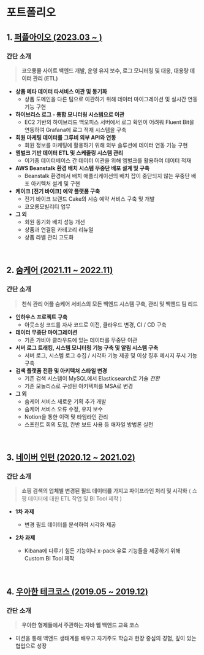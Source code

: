 # 포트폴리오

## 1. [퍼플아이오 (2023.03 ~ )](https://github.com/backlo/portfolio/tree/master/purple-io)

### 간단 소개

> **코오롱몰 사이트 백엔드 개발, 운영 유지 보수, 로그 모니터링 및 대응, 대용량 데이터 관리 (ETL)**

* **상품 메타 데이터 타서비스 이관 및 동기화**
    * 상품 도메인을 다른 팀으로 이관하기 위해 데이터 마이그레이션 및 실시간 연동 기능 구현
* **하이브리스 로그 - 통합 모니터링 시스템으로 이관**
    * EC2 기반의 하이브리드 백오피스 서버에서 로그 확인이 어려워 Fluent Bit을 연동하여 Grafana에 로그 적재 시스템을 구축
* **회원 마케팅 데이터를 그루비 외부 API와 연동**
    * 회원 정보를 마케팅에 활용하기 위해 외부 솔루션에 데이터 연동 기능 구현
* **엠벌크 기반 데이터 ETL 및 스케줄링 시스템 관리**
    * 이기종 데이터베이스 간 데이터 이관을 위해 엠벌크를 활용하여 데이터 적재
* **AWS Beanstalk 환경 배치 시스템 무중단 배포 설계 및 구축**
    * Beanstalk 환경에서 배치 애플리케이션의 배치 잡이 중단되지 않는 무중단 배포 아키텍처 설계 및 구현
* **케이크 [전기 바이크] 예약 플랫폼 구축**
    * 전기 바이크 브랜드 Cake의 시승 예약 서비스 구축 및 개발
    * 코오롱모빌리티 업무
* **그 외**
    * 회원 동기화 배치 성능 개선
    * 상품과 연결된 카테고리 리뉴얼
    * 상품 라벨 관리 고도화

<br/>

## 2. [숨케어 (2021.11 ~ 2022.11)](https://github.com/backlo/portfolio/tree/master/soomcare)

### 간단 소개

> **천식 관리 어플 숨케어 서비스의 모든 백앤드 시스템 구축, 관리 및 백앤드 팀 리드**

* **인하우스 프로젝트 구축**
  * 아웃소싱 코드를 자사 코드로 이전, 클라우드 변경, CI / CD 구축
* **데이터 무중단 마이그레이션**
  * 기존 가비아 클라우드에 있는 데이터를 무중단 이관
* **서버 로그 트래킹, 시스템 모니터링 기능 구축 및 알림 시스템 구축** 
  * 서버 로그, 시스템 로그 수집 / 시각화 기능 제공 및 이상 징후 메시지  푸시 기능 구축
* **검색 플랫폼 전환 및 아키텍처 스타일 변경**
  * 기존 검색 시스템이 MySQL에서 Elasticsearch로 기술 *전환*
  * 기존 모놀리스로 구성된 아키텍처를 MSA로 변경
* **그 외**
  * 숨케어 서비스 새로운 기획 추가 개발
  * 숨케어 서비스 오류 수정, 유지 보수
  * Notion을 통한 이력 및 타임라인 관리
  * 스프린트 회의 도입, 칸반 보드 사용 등 애자일 방법론 실천

<br/>

## 3. [네이버 인턴 (2020.12 ~ 2021.02)](https://github.com/backlo/portfolio/tree/master/naver-intern)

### 간단 소개

> **쇼핑 검색의 업체별 변경된 필드 데이터를 가지고 파이프라인 처리 및 시각화** ( 쇼핑 데이터에 대한 ETL 작업 및 BI Tool 제작 )

- **1차 과제**
  - 변경 필드 데이터를 분석하여 시각화 제공

- **2차 과제**
  - Kibana에 다루기 힘든 기능이나 x-pack 유료 기능들을 제공하기 위해 Custom BI Tool 제작


<br/>

## 4. [우아한 테크코스 (2019.05 ~ 2019.12)](https://github.com/backlo/portfolio/tree/master/woowahan-techcourse)

### 간단 소개

> **우아한 형제들에서 주관하는 자바 웹 백앤드 교육 코스** 

* 미션을 통해 백앤드 생태계를 배우고 자기주도 학습과 현장 중심의 경험, 깊이 있는 협업으로 성장

